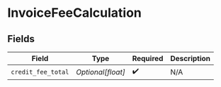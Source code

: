 # InvoiceFeeCalculation


## Fields

| Field              | Type               | Required           | Description        |
| ------------------ | ------------------ | ------------------ | ------------------ |
| `credit_fee_total` | *Optional[float]*  | :heavy_check_mark: | N/A                |